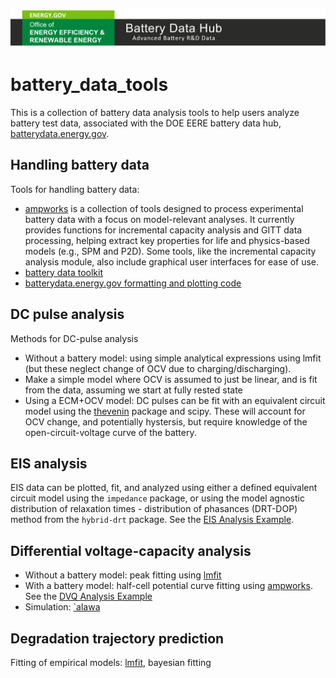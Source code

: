 ![logo](assets/logo.png)

# battery_data_tools
This is a collection of battery data analysis tools to help users analyze battery test data, associated with the DOE EERE battery data hub, [batterydata.energy.gov](https://batterydata.energy.gov/).

## Handling battery data
Tools for handling battery data:
- [ampworks](https://github.com/NREL/ampworks) is a collection of tools designed to process experimental battery data with a focus on model-relevant analyses. It currently provides functions for incremental capacity analysis and GITT data processing, helping extract key properties for life and physics-based models (e.g., SPM and P2D). Some tools, like the incremental capacity analysis module, also include graphical user interfaces for ease of use.
- [battery data toolkit](https://github.com/ROVI-org/battery-data-toolkit)
- [batterydata.energy.gov formatting and plotting code](batterydata.energy.gov)

## DC pulse analysis
Methods for DC-pulse analysis
- Without a battery model: using simple analytical expressions using lmfit (but these neglect change of OCV due to charging/discharging).
- Make a simple model where OCV is assumed to just be linear, and is fit from the data, assuming we start at fully rested state
- Using a ECM+OCV model: DC pulses can be fit with an equivalent circuit model using the [thevenin](https://github.com/NREL/thevenin) package and scipy. These will account for OCV change, and potentially hystersis, but require knowledge of the open-circuit-voltage curve of the battery.

## EIS analysis
EIS data can be plotted, fit, and analyzed using either a defined equivalent circuit model using the `impedance` package, or using the model agnostic distribution of relaxation times - distribution of phasances (DRT-DOP) method from the `hybrid-drt` package. See the [EIS Analysis Example](examples/EIS%20-%20ECM%20and%20DRT-DOP/Example%20EIS%20Analysis.ipynb).

## Differential voltage-capacity analysis
- Without a battery model: peak fitting using [lmfit](https://lmfit.github.io/lmfit-py/)
- With a battery model: half-cell potential curve fitting using [ampworks](https://github.com/NREL/ampworks). See the [DVQ Analysis Example](examples/Differential%20voltage-capacity/Example%20DVQ%20Analysis.ipynb)
- Simulation: [`alawa](https://www.hnei.hawaii.edu/alawa/) 

## Degradation trajectory prediction
Fitting of empirical models: [lmfit](https://lmfit.github.io/lmfit-py/), bayesian fitting

